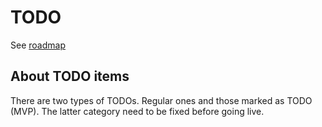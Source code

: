 # TODO
See [roadmap](./roadmap.md)

## About TODO items
There are two types of TODOs. Regular ones and those marked as TODO (MVP). The latter category need to be fixed
before going live.